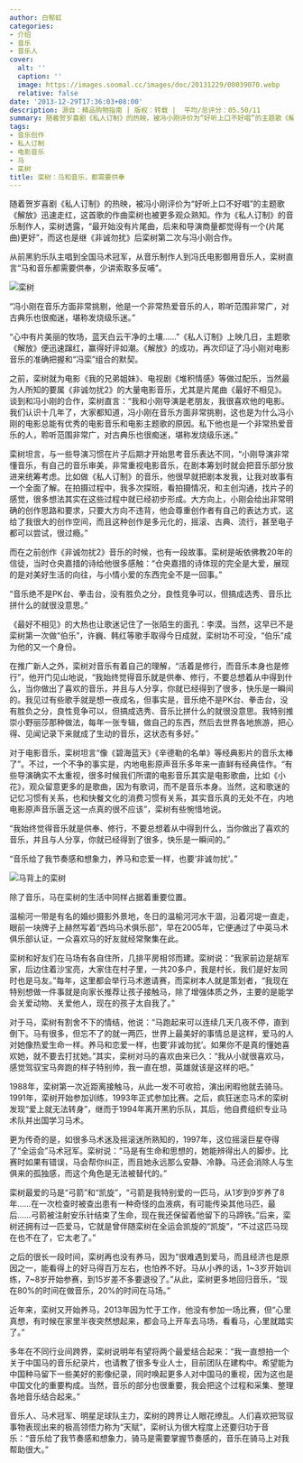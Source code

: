 ```yaml
---
author: 白郁虹
categories:
- 介绍
- 音乐
- 音乐人
cover:
  alt: ''
  caption: ''
  image: https://images.soomal.cc/images/doc/20131229/00039070.webp
  relative: false
date: '2013-12-29T17:36:03+08:00'
description: 源自：精品购物指南 | 版权：转载 |  平均/总评分：05.50/11
summary: 随着贺岁喜剧《私人订制》的热映，被冯小刚评价为“好听上口不好唱”的主题歌《解放》迅速走红，这首歌的作曲栾树也被更多观众熟知。作为《私人订制》的音乐制作人，栾树透露，“最开始没有片尾曲，后来和导演商量都觉得有一个(片尾曲)更好”，而这也是继《非诚勿扰》后栾树第二次与冯小刚合作……
tags:
- 音乐创作
- 私人订制
- 电影音乐
- 马
- 栾树
title: 栾树：马和音乐，都需要供奉
---
```


随着贺岁喜剧《私人订制》的热映，被冯小刚评价为“好听上口不好唱”的主题歌《解放》迅速走红，这首歌的作曲栾树也被更多观众熟知。作为《私人订制》的音乐制作人，栾树透露，“最开始没有片尾曲，后来和导演商量都觉得有一个(片尾曲)更好”，而这也是继《非诚勿扰》后栾树第二次与冯小刚合作。

从前黑豹乐队主唱到全国马术冠军，从音乐制作人到冯氏电影御用音乐人，栾树直言“马和音乐都需要供奉，少讲索取多反哺”。

![栾树](https://images.soomal.cc/images/doc/20131229/00039070.webp)





“冯小刚在音乐方面非常挑剔，他是一个非常热爱音乐的人，聆听范围非常广，对古典乐也很痴迷，堪称发烧级乐迷。”

“心中有片美丽的牧场，蓝天白云干净的土壤……”《私人订制》上映几日，主题歌《解放》便迅速蹿红，赢得好评如潮。《解放》的成功，再次印证了冯小刚对电影音乐的准确把握和“冯栾”组合的默契。

之前，栾树就为电影《我的兄弟姐妹》、电视剧《堆积情感》等做过配乐，当然最为人所知的要属《非诚勿扰2》的大量电影音乐，尤其是片尾曲《最好不相见》。谈到和冯小刚的合作，栾树直言：“我和小刚导演是老朋友，我很喜欢他的电影。我们认识十几年了，大家都知道，冯小刚在音乐方面非常挑剔，这也是为什么冯小刚的电影总能有优秀的电影音乐和电影主题歌的原因。私下他也是一个非常热爱音乐的人，聆听范围非常广，对古典乐也很痴迷，堪称发烧级乐迷。”

栾树坦言，与一些导演习惯在片子后期才开始思考音乐表达不同，“小刚导演非常懂音乐，有自己的音乐审美，非常重视电影音乐，在剧本筹划时就会把音乐部分放进来统筹考虑。比如做《私人订制》的音乐，他很早就把剧本发我，让我对故事有一个全面了解。在拍摄过程中，我多次探班，看拍摄情况，和主创沟通，找片子的感觉，很多想法其实在这些过程中就已经初步形成。大方向上，小刚会给出非常明确的创作思路和要求，只要大方向不违背，他会尊重创作者有自己的表达方式，这给了我很大的创作空间，而且这种创作是多元化的，摇滚、古典、流行，甚至电子都可以尝试，很过瘾。”

而在之前创作《非诚勿扰2》音乐的时候，也有一段故事。栾树是皈依佛教20年的信徒，当时仓央嘉措的诗给他很多感触：“仓央嘉措的诗体现的完全是大爱，展现的是对美好生活的向往，与小情小爱的东西完全不是一回事。”

“音乐绝不是PK台、拳击台，没有胜负之分，良性竞争可以，但搞成选秀、音乐比拼什么的就很没意思。”

《最好不相见》的大热也让歌迷记住了一张陌生的面孔：李漠。当然，这早已不是栾树第一次做“伯乐”，许巍、韩红等歌手取得今日成就，栾树功不可没，“伯乐”成为他的又一个身份。

在推广新人之外，栾树对音乐有着自己的理解，“活着是修行，而音乐本身也是修行”，他开门见山地说，“我始终觉得音乐就是供奉、修行，不要总想着从中得到什么，当你做出了喜欢的音乐，并且与人分享，你就已经得到了很多，快乐是一瞬间的。我见过有些歌手就是想一夜成名，但事实是，音乐绝不是PK台、拳击台，没有胜负之分，良性竞争可以，但搞成选秀、音乐比拼什么的就很没意思。我特别推崇小野丽莎那种做法，每年一张专辑，做自己的东西，然后去世界各地旅游，把心得、见闻记录下来就成了生动的音乐，这状态有多好。”

对于电影音乐，栾树坦言“像《碧海蓝天》《辛德勒的名单》等经典影片的音乐太棒了”。不过，一个不争的事实是，内地电影原声音乐多年来一直鲜有经典佳作。“有些导演确实不太重视，很多时候我们所谓的电影音乐其实是电影歌曲，比如《小花》，观众留意更多的是歌曲，因为有歌词，而不是音乐本身。当然，这和歌迷的记忆习惯有关系，也和快餐文化的消费习惯有关系，其实音乐真的无处不在，内地电影原声音乐匮乏这一点真的很不应该”，栾树有些惋惜地说。

“我始终觉得音乐就是供奉、修行，不要总想着从中得到什么，当你做出了喜欢的音乐，并且与人分享，你就已经得到了很多，快乐是一瞬间的。”

“音乐给了我节奏感和想象力，养马和恋爱一样，也要‘非诚勿扰’。”

![马背上的栾树](https://images.soomal.cc/images/doc/20131229/00039071_01.webp)





除了音乐，马在栾树的生活中同样占据着重要位置。

温榆河一带是有名的婚纱摄影外景地，冬日的温榆河河水干涸，沿着河堤一直走，眼前一块牌子上赫然写着“西坞马术俱乐部”，早在2005年，它便通过了中英马术俱乐部认证，一众喜欢马的好友就经常聚集在此。

栾树和好友们在马场有各自住所，几排平房相邻而建。栾树说：“我家前边是胡军家，后边住着沙宝亮，大家住在村子里，一共20多户，我是村长，我们是好友同时也是马友。”每年，这里都会举行马术邀请赛，而栾树本人就是策划者，“我现在特别想做一件事就是向家长推荐让孩子接触马，除了增强体质之外，主要的是能学会关爱动物、关爱他人，现在的孩子太自我了。”

对于马，栾树有割舍不下的情结，他说：“马跑起来可以连续几天几夜不停，直到倒下。马有很多，但忘不了的就一两匹，世界上最美好的事情总是这样，爱马的人对她像热爱生命一样。养马和恋爱一样，也要‘非诚勿扰’。如果你不是真的懂她喜欢她，就不要去打扰她。”其实，栾树对马的喜欢由来已久：“我从小就很喜欢马，感觉驾驭宝马奔跑的样子特别帅，我一直在想，英雄就该是这样的吧。”

1988年，栾树第一次近距离接触马，从此一发不可收拾，演出闲暇他就去骑马。1991年，栾树开始参加训练，1993年正式参加比赛。之后，疯狂迷恋马术的栾树发现“爱上就无法转身”，继而于1994年离开黑豹乐队，其后，他自费组织专业马术队并出国学习马术。

更为传奇的是，如很多马术迷及摇滚迷所熟知的，1997年，这位摇滚巨星夺得了“全运会”马术冠军。栾树说：“马是有生命和思想的，她能辨得出人的脚步。比赛时如果有错误，马会帮你纠正，而且她永远那么安静、冷静。马还会消除人与生俱来的孤独感，而这个角色是无法被替代的。”

栾树最爱的马是“弓箭”和“凯旋”，“弓箭是我特别爱的一匹马，从1岁到9岁养了8年……在一次检查时被查出患有一种奇怪的血液病，有可能传染其他马匹，最后……弓箭被注射安乐针结束了生命，现在我还保留着他留下的马蹄铁。”后来，栾树还拥有过一匹爱马，它就是曾伴随栾树在全运会凯旋的“凯旋”，“不过这匹马现在也不在了，它太老了。”

之后的很长一段时间，栾树再也没有养马，因为“很难遇到爱马，而且经济也是原因之一，能看得上的好马得百万左右，也怕养不好。马从小养的话，1~3岁开始训练，7~8岁开始参赛，到15岁差不多要退役了。”从此，栾树更多地回归音乐，“现在80%的时间在做音乐，20%的时间在马场。”

近年来，栾树又开始养马，2013年因为忙于工作，他没有参加一场比赛，但“心里真想，有时候在家里半夜突然想起来，都会马上开车去马场，看看马，心里就踏实了。”

多年在不同行业间跨界，栾树说明年有望将两个最爱结合起来：“我一直想拍一个关于中国马的音乐纪录片，也请教了很多专业人士，目前团队在建构中。希望能为中国种马留下一些美好的影像纪录，同时唤起更多人对中国马的重视，因为这也是中国文化的重要构成。当然，音乐的部分也很重要，我会把这个过程和采集、整理各地音乐结合起来。”

音乐人、马术冠军、明星足球队主力，栾树的跨界让人眼花缭乱。人们喜欢把驾驭事物表现出来的极高领悟力称为“天赋”，栾树认为很大程度上还要归功于音乐：“音乐给了我节奏感和想象力，骑马是需要掌握节奏感的，音乐在骑马上对我帮助很大。”